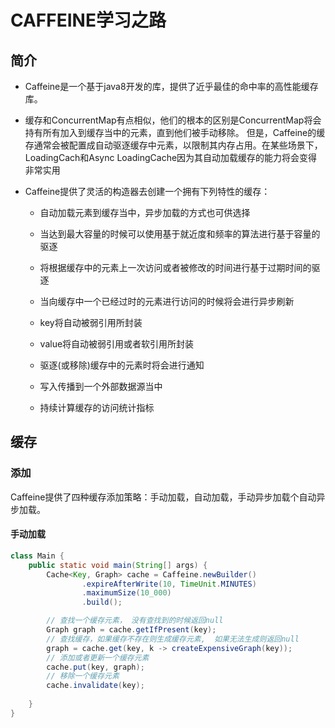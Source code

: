 # CAFFEINE学习之路

## 简介

+ Caffeine是一个基于java8开发的库，提供了近乎最佳的命中率的高性能缓存库。
+ 缓存和ConcurrentMap有点相似，他们的根本的区别是ConcurrentMap将会持有所有加入到缓存当中的元素，直到他们被手动移除。
  但是，Caffeine的缓存通常会被配置成自动驱逐缓存中元素，以限制其内存占用。在某些场景下，LoadingCach和Async LoadingCache因为其自动加载缓存的能力将会变得非常实用

+ Caffeine提供了灵活的构造器去创建一个拥有下列特性的缓存：

    + 自动加载元素到缓存当中，异步加载的方式也可供选择

    + 当达到最大容量的时候可以使用基于就近度和频率的算法进行基于容量的驱逐

    + 将根据缓存中的元素上一次访问或者被修改的时间进行基于过期时间的驱逐

    + 当向缓存中一个已经过时的元素进行访问的时候将会进行异步刷新

    + key将自动被弱引用所封装

    + value将自动被弱引用或者软引用所封装

    + 驱逐(或移除)缓存中的元素时将会进行通知

    + 写入传播到一个外部数据源当中

    + 持续计算缓存的访问统计指标

## 缓存

### 添加

Caffeine提供了四种缓存添加策略：手动加载，自动加载，手动异步加载个自动异步加载。

#### 手动加载

```java
class Main {
    public static void main(String[] args) {
        Cache<Key, Graph> cache = Caffeine.newBuilder()
                .expireAfterWrite(10, TimeUnit.MINUTES)
                .maximumSize(10_000)
                .build();

        // 查找一个缓存元素， 没有查找到的时候返回null
        Graph graph = cache.getIfPresent(key);
        // 查找缓存，如果缓存不存在则生成缓存元素,  如果无法生成则返回null
        graph = cache.get(key, k -> createExpensiveGraph(key));
        // 添加或者更新一个缓存元素
        cache.put(key, graph);
        // 移除一个缓存元素
        cache.invalidate(key);
        
    }
}
```
  

